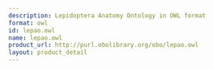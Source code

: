 ```yaml
---
description: Lepidoptera Anatomy Ontology in OWL format
format: owl
id: lepao.owl
name: lepao.owl
product_url: http://purl.obolibrary.org/obo/lepao.owl
layout: product_detail
---
```

